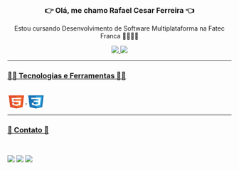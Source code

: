 <h3 align="center"> 👉 Olá, me chamo Rafael Cesar Ferreira 👈 </h3>

  <p align="center">Estou cursando Desenvolvimento de Software Multiplataforma na Fatec Franca 👨‍🎓👨‍🎓</p>
  
  <div align="center">
  <a href="https://github.com/rafaelcf00">
  <img height="180em" src="https://github-readme-stats.vercel.app/api?username=rafaelcf00&show_icons=true&theme=dark&include_all_commits=true&count_private=true"/>
  <img height="180em" src="https://github-readme-stats.vercel.app/api/top-langs/?username=rafaelcf00&layout=compact&langs_count=7&theme=dark"/>
  </div>
  <hr>
  <div style="display: inline_block">
  <h3> 🧑‍💻 Tecnologias e Ferramentas 🧑‍💻  </h3> 
  <br>
  <img align="center" alt="Rafa-HTML" height="30" width="40" src="https://raw.githubusercontent.com/devicons/devicon/master/icons/html5/html5-original.svg">
  <img align="center" alt="Rafa-CSS" height="30" width="40" src="https://raw.githubusercontent.com/devicons/devicon/master/icons/css3/css3-original.svg">
 
  </div>
  
  <hr>

  <div>
    
   <h3> 📶 Contato 📶  </h3> 
    
   <br>
    
    
  <a href="https://www.instagram.com/rafael.cesarferreira.1/" target="_blank"><img src="https://img.shields.io/badge/-Instagram-%23E4405F?style=for-the-badge&logo=instagram&logoColor=white" target="_blank"></a>
  <a href = "mailto:rafacesar0070@gmail.com"><img src="https://img.shields.io/badge/-Gmail-%23333?style=for-the-badge&logo=gmail&logoColor=white" target="_blank"></a>
  <a href="https://www.linkedin.com/in/rafael-cesar-ferreira-3894b8231/" target="_blank"><img src="https://img.shields.io/badge/-LinkedIn-%230077B5?style=for-the-badge&logo=linkedin&logoColor=white" target="_blank"></a>
    
  </div>
